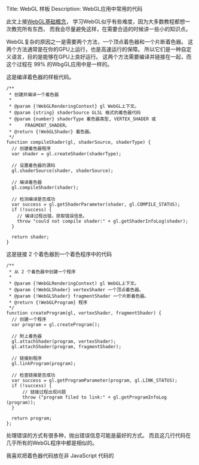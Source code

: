 Title: WebGL 样板
Description: WebGL应用中常用的代码

此文上接<a href="webgl-fundamentals.html">WebGL基础概念</a>，
学习WebGL似乎有些难度，因为大多数教程都想一次教完所有东西，
而我会尽量避免这样，在需要合适的时候讲一些小的知识点。

WebGL复杂的原因之一是需要两个方法，一个顶点着色器和一个片断着色器。
这两个方法通常是在你的GPU上运行，也是高速运行的保障。
所以它们是一种自定义语言，目的是能够在GPU上良好运行。
这两个方法需要编译并链接在一起，而这个过程在 99% 的WbgGL应用中是一样的。

这是编译着色器的样板代码。

    /**
     * 创建并编译一个着色器
     *
     * @param {!WebGLRenderingContext} gl WebGL上下文。
     * @param {string} shaderSource GLSL 格式的着色器代码
     * @param {number} shaderType 着色器类型, VERTEX_SHADER 或
     *     FRAGMENT_SHADER。
     * @return {!WebGLShader} 着色器。
     */
    function compileShader(gl, shaderSource, shaderType) {
      // 创建着色器程序
      var shader = gl.createShader(shaderType);

      // 设置着色器的源码
      gl.shaderSource(shader, shaderSource);

      // 编译着色器
      gl.compileShader(shader);

      // 检测编译是否成功
      var success = gl.getShaderParameter(shader, gl.COMPILE_STATUS);
      if (!success) {
        // 编译过程出错，获取错误信息。
        throw "could not compile shader:" + gl.getShaderInfoLog(shader);
      }

      return shader;
    }

这是链接 2 个着色器到一个着色程序中的代码

    /**
     * 从 2 个着色器中创建一个程序
     *
     * @param {!WebGLRenderingContext) gl WebGL上下文。
     * @param {!WebGLShader} vertexShader 一个顶点着色器。
     * @param {!WebGLShader} fragmentShader 一个片断着色器。
     * @return {!WebGLProgram} 程序
     */
    function createProgram(gl, vertexShader, fragmentShader) {
      // 创建一个程序
      var program = gl.createProgram();

      // 附上着色器
      gl.attachShader(program, vertexShader);
      gl.attachShader(program, fragmentShader);

      // 链接到程序
      gl.linkProgram(program);

      // 检查链接是否成功
      var success = gl.getProgramParameter(program, gl.LINK_STATUS);
      if (!success) {
          // 链接过程出现问题
          throw ("program filed to link:" + gl.getProgramInfoLog (program));
      }

      return program;
    };

处理错误的方式有很多种，抛出错误信息可能是最好的方式。
而且这几行代码在几乎所有的WebGL程序中都是相似的。

我喜欢把着色器代码放在非 JavaScript 代码的 <script> 标签中，
这样很容易编辑，使用的时候可以这样做

    /**
     * 用 script 标签的内容创建着色器
     *
     * @param {!WebGLRenderingContext} gl WebGL上下文。
     * @param {string} scriptId script标签的id。
     * @param {string} opt_shaderType. 要创建的着色器类型。
     *     如果没有定义，就使用script标签的type属性。
     *     
     * @return {!WebGLShader} 着色器。
     */
    function createShaderFromScript(gl, scriptId, opt_shaderType) {
      // 通过id找到script标签
      var shaderScript = document.getElementById(scriptId);
      if (!shaderScript) {
        throw("*** Error: unknown script element" + scriptId);
      }

      // 提取标签内容。
      var shaderSource = shaderScript.text;

      // 如果没有传着色器类型，就使用标签的 ‘type’ 属性
      if (!opt_shaderType) {
        if (shaderScript.type == "x-shader/x-vertex") {
          opt_shaderType = gl.VERTEX_SHADER;
        } else if (shaderScript.type == "x-shader/x-fragment") {
          opt_shaderType = gl.FRAGMENT_SHADER;
        } else if (!opt_shaderType) {
          throw("*** Error: shader type not set");
        }
      }

      return compileShader(gl, shaderSource, opt_shaderType);
    };

现在编译着色器只需要

    var shader = compileShaderFromScript(gl, "someScriptTagId");

我通常会更进一步，使用一个方法编译两个着色器，附加到程序并链接到程序。

    /**
     * 通过两个 script 标签创建程序。
     *
     * @param {!WebGLRenderingContext} gl WebGL上下文。
     * @param {string} vertexShaderId 顶点着色器的标签id。
     * @param {string} fragmentShaderId 片断着色器的标签id。
     * @return {!WebGLProgram} 程序。
     */
    function createProgramFromScripts(
        gl, vertexShaderId, fragmentShaderId) {
      var vertexShader = createShaderFromScriptTag(gl, vertexShaderId, gl.VERTEX_SHADER);
      var fragmentShader = createShaderFromScriptTag(gl, fragmentShaderId, gl.FRAGMENT_SHADER);
      return createProgram(gl, vertexShader, fragmentShader);
    }

另一几乎在我所有WebGL应用中都会使用的代码是重置画布大小。
你可以[在这里看看那个方法是如何实现的](webgl-resizing-the-canvas.html)。

所有示例中使用的这两个方法都在

    <script src="resources/webgl-utils.js"></script>

里，并且像这样使用

    var program = webglUtils.createProgramFromScripts(
      gl, [idOfVertexShaderScript, idOfFragmentShaderScript]);

    ...

    webglUtils.resizeCanvasToMatchDisplaySize(canvas);

这样做就可以剔除大量和示例无关的代码，突出示例想要表达的内容。

这是我最小的一套WebGL样板代码。
[你可以在 `webgl-utils.js` 中找到源码](../resources/webgl-utils.js。
如果你想要更有组织的代码。可以查看[TWGL.js](http://twgljs.org)。

其余的让WebGL显得比较复杂的部分就是设置着色器的输入，可以看看是
<a href="webgl-how-it-works.html">如何实现的</a>。

我还建议你看看[码少趣多](webgl-less-code-more-fun.html)和
[TWGL](http://twgljs.org)。

*   [`webgl-lessons-ui.js`](../resources/webgl-lessons-ui.js)

    这个代码提供了含有数值的滑块，并更够在拖拽时更新数值。
    同样的，我只是不想在示例代码中参杂太多不相干代码。

*   [`webgl-lessons-helper.js`](../resources/webgl-lessons-helper.js)

    这个代码在 webglfundmentals.org 以外不是必须的，它只是能够在在线编辑器中提供合适的错误提示。

*   [`m3.js`](../resources/m3.js)

    这是一个二维数学库，在讲到矩阵式需要用到，本来是将它们写在代码中的，但是考虑到无关代码较多，
    就整合到一个脚本文件中了。

*   [`m4.js`](../resources/m4.js)

    这是一个三维数学库，它们在三维的文章中使用，同样的由于代码较多，为保证示例代码显示明确，
    就将它们写在一个文件中了。



